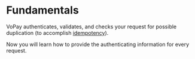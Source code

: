 # Fundamentals

VoPay authenticates, validates, and checks your request for possible duplication (to accomplish [idempotency](#Idempotent-requests)\).

Now you will learn how to provide the authenticating information for every request.
